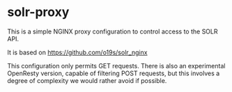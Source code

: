 solr-proxy
==========

This is a simple NGINX proxy configuration to control access to the SOLR API.

It is based on https://github.com/o19s/solr_nginx

This configuration only permits GET requests. There is also an experimental OpenResty version, capable of filtering POST requests, but this involves a degree of complexity we would rather avoid if possible.


